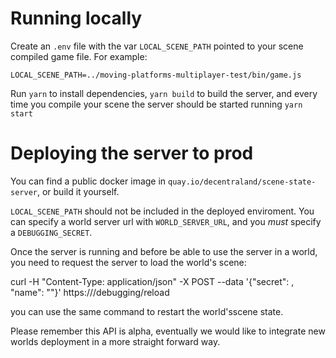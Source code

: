 # Running locally

Create an `.env` file with the var `LOCAL_SCENE_PATH` pointed to your scene compiled game file. For example:

```
LOCAL_SCENE_PATH=../moving-platforms-multiplayer-test/bin/game.js
```

Run `yarn` to install dependencies, `yarn build` to build the server, and every time you compile your scene the server should be started running `yarn start`

# Deploying the server to prod

You can find a public docker image in `quay.io/decentraland/scene-state-server`, or build it yourself.

`LOCAL_SCENE_PATH` should not be included in the deployed enviroment. You can specify a world server url with `WORLD_SERVER_URL`, and you *must* specify a `DEBUGGING_SECRET`.

Once the server is running and before be able to use the server in a world, you need to request the server to load the world's scene:

curl -H "Content-Type: application/json" -X POST --data '{"secret": <secret>, "name": "<world name>"}' https://<server url>/debugging/reload

you can use the same command to restart the world'sscene state.

Please remember this API is alpha, eventually we would like to integrate new worlds deployment in a more straight forward way.
